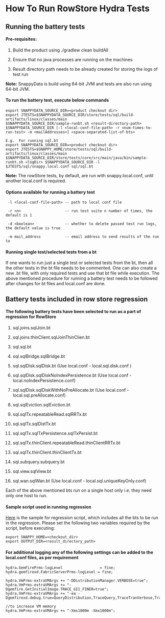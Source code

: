 # How To Run RowStore Hydra Tests

## Running the battery tests

#### Pre-requisites:

1. Build the product using ./gradlew clean buildAll

2. Ensure that no java processes are running on the machines

3. Result directory path needs to be already created for storing the logs of test run

**Note:** SnappyData is build using 64-bit JVM and tests are also run using 64-bit JVM.

#### To run the battery test, execute below commands

```
export SNAPPYDATA_SOURCE_DIR=<product checkout dir>
export JTESTS=$SNAPPYDATA_SOURCE_DIR/store/tests/sql/build-artifacts/linux/classes/main
$SNAPPYDATA_SOURCE_DIR/sample-runbt.sh <result-directory-path> $SNAPPYDATA_SOURCE_DIR [-l <local-conf-file-path> -r <num-times-to-run-test> -m <mailAddresses>] <space-separated-list-of-bts>

E.g.  For running sql.bt
export SNAPPYDATA_SOURCE_DIR=<product checkout dir>
export JTESTS=$SNAPPY_HOME/store/tests/sql/build-artifacts/linux/classes/main
$SNAPPYDATA_SOURCE_DIR/store/tests/core/src/main/java/bin/sample-runbt.sh <logDir> $SNAPPYDATA_SOURCE_DIR -l $JTESTS/sql/snappy.local.conf sql/sql.bt
```

**Note:** The rowStore tests, by default, are run with snappy.local.conf, until another local.conf is required.

#### Options available for  running a battery test

```
 -l <local-conf-file-path> -- path to local conf file

 -r <n>                    -- run test suite n number of times, the default is 1

 -d <boolean>              -- whether to delete passed test run logs, the default value is true

 -m mail_address           -- email address to send results of the run to
```

#### Running single test/selected tests from a bt

If one wants to run just a single test or selected tests from the bt, then all the other tests in the bt file needs to be commented. One can also create a new .bt file, with only required tests and use that bt file while execution. The above mentioned procedure for running a battery test needs to be followed after changes for bt files and local.conf are done.

## Battery tests included in row store regression

#### The following battery tests have been selected to run as a part of regression for RowStore

1. sql.joins.sqlJoin.bt

2. sql.joins.thinClient.sqlJoinThinClien.bt

3. sql.sql.bt

4. sql.sqlBridge.sqlBridge.bt

5. sql.sqlDisk.sqlDisk.bt (Use local.conf - local.sql.disk.conf )

6. sql.sqlDisk.sqlDiskNoIndexPersistence.bt (Use local.conf - local.noIndexPersistence.conf)

7. sql.sqlDisk.sqlDiskWithNoPreAllocate.bt (Use local.conf - local.sql.preAllocate.conf)

8. sql.sqlEviction.sqlEviction.bt

9. sql.sqlTx.repeatableRead.sqlRRTx.bt

10. sql.sqlTx.sqlDistTx.bt

11. sql.sqlTx.sqlTxPersistence.sqlTxPersist.bt

12. sql.sqlTx.thinClient.repeatableRead.thinClientRRTx.bt

13. sql.sqlTx.thinClient.thinClientTx.bt

14. sql.subquery.subquery.bt

15. sql.view.sqlView.bt

16. sql.wan.sqlWan.bt (Use local.conf - local.sql.uniqueKeyOnly.conf)

Each of the above mentioned bts run on a single host only i.e. they need only one host to run.

#### Sample script used in running regression

[Here](../../test/java/io/snappydata/hydra/rowStoreRegressionScript.sh) is the sample for regression script, which includes all the bts to be run in the regression. Please set the following two variables required by the script, before executing:

```
export SNAPPY_HOME=<checkout_dir>
export OUTPUT_DIR=<result_directory_path>
```

#### For additional logging any of the following settings can be added to the local.conf files, as per requirement

```
hydra.GemFirePrms-logLevel                 = fine;
hydra.gemfirexd.FabricServerPrms-logLevel = fine;

hydra.VmPrms-extraVMArgs += "-DDistributionManager.VERBOSE=true";
hydra.VmPrms-extraVMArgs += "-Dgemfire.GetInitialImage.TRACE_GII_FINER=true";
hydra.VmPrms-extraVMArgs += "-ea -Dgemfirexd.debug.true=QueryDistribution,TraceQuery,TraceTranVerbose,TraceIndex,TraceFabricServiceBoot";

//to increase VM memory
hydra.VmPrms-extraVMArgs += "-Xms1000m -Xmx1000m";
```
